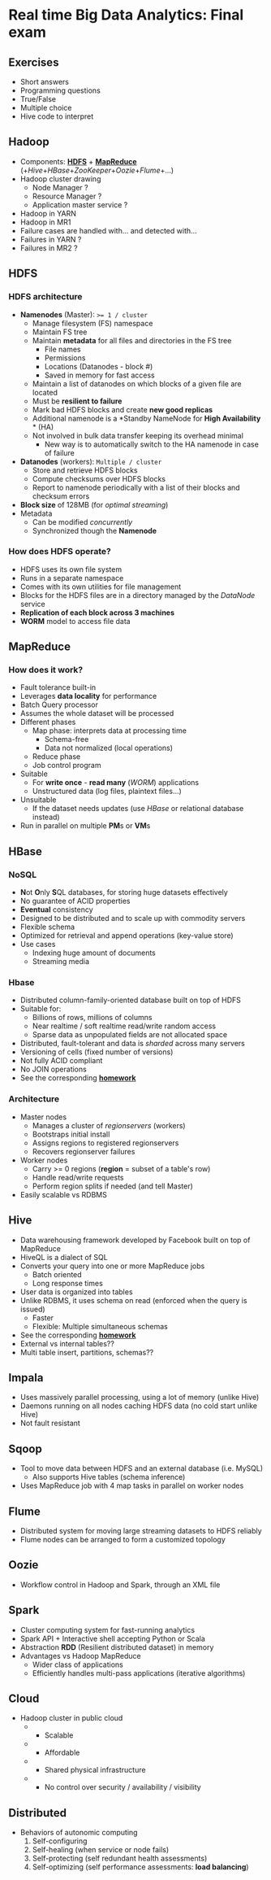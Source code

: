 # Real time Big Data Analytics: Final exam


## Exercises

- Short answers
- Programming questions
- True/False
- Multiple choice
- Hive code to interpret


## Hadoop

- Components: [**HDFS**](#hdfs) + [**MapReduce**](#mapreduce) (+*Hive*+*HBase*+*ZooKeeper*+*Oozie*+*Flume*+...)
- Hadoop cluster drawing
    - Node Manager ?
    - Resource Manager ?
    - Application master service ?
- Hadoop in YARN
- Hadoop in MR1
- Failure cases are handled with... and detected with...
- Failures in YARN ?
- Failures in MR2 ?


## HDFS

### HDFS architecture

- **Namenodes** (Master): `>= 1 / cluster`
    - Manage filesystem (FS) namespace
    - Maintain FS tree
    - Maintain **metadata** for all files and directories in the FS tree
        - File names
        - Permissions
        - Locations (Datanodes - block #)
        - Saved in memory for fast access            
    - Maintain a list of datanodes on which blocks of a given file are located
    - Must be **resilient to failure**
    - Mark bad HDFS blocks and create **new good replicas**
    - Additional namenode is a *Standby NameNode for **High Availability** * (HA)
    - Not involved in bulk data transfer keeping its overhead minimal
        - New way is to automatically switch to the HA namenode in case of failure
- **Datanodes** (workers): `Multiple / cluster`
    - Store and retrieve HDFS blocks
    - Compute checksums over HDFS blocks
    - Report to namenode periodically with a list of their blocks and checksum errors
- **Block size** of 128MB (for *optimal streaming*)
- Metadata
    - Can be modified *concurrently*
    - Synchronized though the **Namenode**

### How does HDFS operate?

- HDFS uses its own file system
- Runs in a separate namespace
- Comes with its own utilities for file management
- Blocks for the HDFS files are in a directory managed by the *DataNode* service
- **Replication of each block across 3 machines**
- **WORM** model to access file data


## MapReduce

### How does it work?

- Fault tolerance built-in
- Leverages **data locality** for performance
- Batch Query processor
- Assumes the whole dataset will be processed
- Different phases
    - Map phase: interprets data at processing time
        - Schema-free
        - Data not normalized (local operations)
    - Reduce phase
    - Job control program
- Suitable
    - For **write once** - **read many** (*WORM*) applications
    - Unstructured data (log files, plaintext files...)
- Unsuitable
    - If the dataset needs updates (use *HBase* or relational database instead)
- Run in parallel on multiple **PM**s or **VM**s


## HBase

### NoSQL

- **N**ot **O**nly **S**QL databases, for storing huge datasets effectively
- No guarantee of ACID properties
- **Eventual** consistency
- Designed to be distributed and to scale up with commodity servers
- Flexible schema
- Optimized for retrieval and append operations (key-value store)
- Use cases
    - Indexing huge amount of documents
    - Streaming media

### Hbase

- Distributed column-family-oriented database built on top of HDFS
- Suitable for:
    - Billions of rows, millions of columns
    - Near realtime / soft realtime read/write random access
    - Sparse data as unpopulated fields are not allocated space
- Distributed, fault-tolerant and data is *sharded* across many servers
- Versioning of cells (fixed number of versions)
- Not fully ACID compliant
- No JOIN operations
- See the corresponding [**homework**](../homework9#hbase)

### Architecture

- Master nodes
    - Manages a cluster of *regionservers* (workers)
    - Bootstraps initial install
    - Assigns regions to registered regionservers
    - Recovers regionserver failures    
- Worker nodes
    - Carry >= 0 regions (**region** = subset of a table's row)
    - Handle read/write requests
    - Perform region splits if needed (and tell Master)
- Easily scalable vs RDBMS

## Hive

- Data warehousing framework developed by Facebook built on top of MapReduce
- HiveQL is a dialect of SQL
- Converts your query into one or more MapReduce jobs
    - Batch oriented
    - Long response times
- User data is organized into tables
- Unlike RDBMS, it uses schema on read (enforced when the query is issued)
    - Faster
    - Flexible: Multiple simultaneous schemas
- See the corresponding [**homework**](../homework8#hive)
- External vs internal tables??
- Multi table insert, partitions, schemas??

## Impala

- Uses massively parallel processing, using a lot of memory (unlike Hive)
- Daemons running on all nodes caching HDFS data (no cold start unlike Hive)
- Not fault resistant

## Sqoop

- Tool to move data between HDFS and an external database (i.e. MySQL)
    - Also supports Hive tables (schema inference)
- Uses MapReduce job with 4 map tasks in parallel on worker nodes

## Flume

- Distributed system for moving large streaming datasets to HDFS reliably
- Flume nodes can be arranged to form a customized topology

## Oozie

- Workflow control in Hadoop and Spark, through an XML file

## Spark

- Cluster computing system for fast-running analytics
- Spark API + Interactive shell accepting Python or Scala
- Abstraction **RDD** (Resilient distributed dataset) in memory
- Advantages vs Hadoop MapReduce
    - Wider class of applications
    - Efficiently handles multi-pass applications (iterative algorithms)

## Cloud

- Hadoop cluster in public cloud
    - + Scalable
    - + Affordable
    - - Shared physical infrastructure
    - - No control over security / availability / visibility

## Distributed

- Behaviors of autonomic computing
    1. Self-configuring
    2. Self-healing (when service or node fails)
    3. Self-protecting (self redundant health assessments)
    4. Self-optimizing (self performance assessments: **load balancing**)